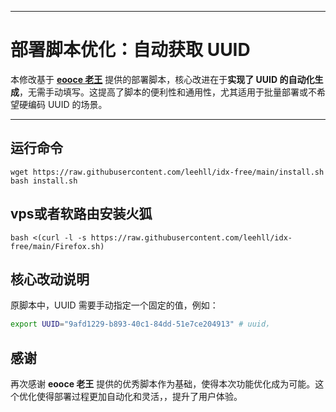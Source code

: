 
---

# 部署脚本优化：自动获取 UUID

本修改基于 **[eooce 老王](https://github.com/eooce)** 提供的部署脚本，核心改进在于**实现了 UUID 的自动化生成**，无需手动填写。这提高了脚本的便利性和通用性，尤其适用于批量部署或不希望硬编码 UUID 的场景。

---
## 运行命令
```
wget https://raw.githubusercontent.com/leehll/idx-free/main/install.sh
bash install.sh
```
## vps或者软路由安装火狐
```
bash <(curl -l -s https://raw.githubusercontent.com/leehll/idx-free/main/Firefox.sh)
```
## 核心改动说明

原脚本中，UUID 需要手动指定一个固定的值，例如：

```bash
export UUID="9afd1229-b893-40c1-84dd-51e7ce204913" # uuid，
```



## 感谢

再次感谢 **eooce 老王** 提供的优秀脚本作为基础，使得本次功能优化成为可能。这个优化使得部署过程更加自动化和灵活，，提升了用户体验。
